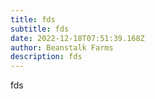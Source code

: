 ```yaml
---
title: fds
subtitle: fds
date: 2022-12-18T07:51:39.168Z
author: Beanstalk Farms
description: fds
---
```

f﻿ds